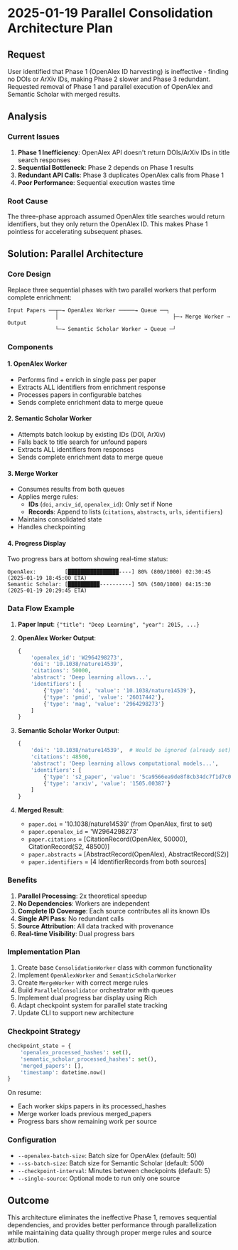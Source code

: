 # 2025-01-19 Parallel Consolidation Architecture Plan

## Request
User identified that Phase 1 (OpenAlex ID harvesting) is ineffective - finding no DOIs or ArXiv IDs, making Phase 2 slower and Phase 3 redundant. Requested removal of Phase 1 and parallel execution of OpenAlex and Semantic Scholar with merged results.

## Analysis

### Current Issues
1. **Phase 1 Inefficiency**: OpenAlex API doesn't return DOIs/ArXiv IDs in title search responses
2. **Sequential Bottleneck**: Phase 2 depends on Phase 1 results
3. **Redundant API Calls**: Phase 3 duplicates OpenAlex calls from Phase 1
4. **Poor Performance**: Sequential execution wastes time

### Root Cause
The three-phase approach assumed OpenAlex title searches would return identifiers, but they only return the OpenAlex ID. This makes Phase 1 pointless for accelerating subsequent phases.

## Solution: Parallel Architecture

### Core Design
Replace three sequential phases with two parallel workers that perform complete enrichment:

```
Input Papers ──┬─→ OpenAlex Worker ─────→ Queue ──┐
               │                                    ├─→ Merge Worker → Output
               └─→ Semantic Scholar Worker → Queue ─┘
```

### Components

#### 1. OpenAlex Worker
- Performs find + enrich in single pass per paper
- Extracts ALL identifiers from enrichment response
- Processes papers in configurable batches
- Sends complete enrichment data to merge queue

#### 2. Semantic Scholar Worker
- Attempts batch lookup by existing IDs (DOI, ArXiv)
- Falls back to title search for unfound papers
- Extracts ALL identifiers from responses
- Sends complete enrichment data to merge queue

#### 3. Merge Worker
- Consumes results from both queues
- Applies merge rules:
  - **IDs** (`doi`, `arxiv_id`, `openalex_id`): Only set if None
  - **Records**: Append to lists (`citations`, `abstracts`, `urls`, `identifiers`)
- Maintains consolidated state
- Handles checkpointing

#### 4. Progress Display
Two progress bars at bottom showing real-time status:
```
OpenAlex:         [████████████████----] 80% (800/1000) 02:30:45 (2025-01-19 18:45:00 ETA)
Semantic Scholar: [██████████----------] 50% (500/1000) 04:15:30 (2025-01-19 20:29:45 ETA)
```

### Data Flow Example

1. **Paper Input**: `{"title": "Deep Learning", "year": 2015, ...}`

2. **OpenAlex Worker Output**:
   ```python
   {
       'openalex_id': 'W2964298273',
       'doi': '10.1038/nature14539',
       'citations': 50000,
       'abstract': 'Deep learning allows...',
       'identifiers': [
           {'type': 'doi', 'value': '10.1038/nature14539'},
           {'type': 'pmid', 'value': '26017442'},
           {'type': 'mag', 'value': '2964298273'}
       ]
   }
   ```

3. **Semantic Scholar Worker Output**:
   ```python
   {
       'doi': '10.1038/nature14539',  # Would be ignored (already set)
       'citations': 48500,
       'abstract': 'Deep learning allows computational models...',
       'identifiers': [
           {'type': 's2_paper', 'value': '5ca9566ea9de8f8cb34dc7f1d7c0f4d2dae26b91'},
           {'type': 'arxiv', 'value': '1505.00387'}
       ]
   }
   ```

4. **Merged Result**:
   - `paper.doi` = '10.1038/nature14539' (from OpenAlex, first to set)
   - `paper.openalex_id` = 'W2964298273'
   - `paper.citations` = [CitationRecord(OpenAlex, 50000), CitationRecord(S2, 48500)]
   - `paper.abstracts` = [AbstractRecord(OpenAlex), AbstractRecord(S2)]
   - `paper.identifiers` = [4 IdentifierRecords from both sources]

### Benefits

1. **Parallel Processing**: 2x theoretical speedup
2. **No Dependencies**: Workers are independent
3. **Complete ID Coverage**: Each source contributes all its known IDs
4. **Single API Pass**: No redundant calls
5. **Source Attribution**: All data tracked with provenance
6. **Real-time Visibility**: Dual progress bars

### Implementation Plan

1. Create base `ConsolidationWorker` class with common functionality
2. Implement `OpenAlexWorker` and `SemanticScholarWorker`
3. Create `MergeWorker` with correct merge rules
4. Build `ParallelConsolidator` orchestrator with queues
5. Implement dual progress bar display using Rich
6. Adapt checkpoint system for parallel state tracking
7. Update CLI to support new architecture

### Checkpoint Strategy

```python
checkpoint_state = {
    'openalex_processed_hashes': set(),
    'semantic_scholar_processed_hashes': set(),
    'merged_papers': [],
    'timestamp': datetime.now()
}
```

On resume:
- Each worker skips papers in its processed_hashes
- Merge worker loads previous merged_papers
- Progress bars show remaining work per source

### Configuration

- `--openalex-batch-size`: Batch size for OpenAlex (default: 50)
- `--ss-batch-size`: Batch size for Semantic Scholar (default: 500)
- `--checkpoint-interval`: Minutes between checkpoints (default: 5)
- `--single-source`: Optional mode to run only one source

## Outcome

This architecture eliminates the ineffective Phase 1, removes sequential dependencies, and provides better performance through parallelization while maintaining data quality through proper merge rules and source attribution.
